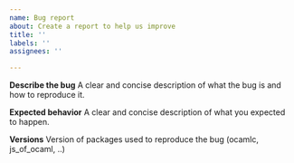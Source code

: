 ```yaml
---
name: Bug report
about: Create a report to help us improve
title: ''
labels: ''
assignees: ''

---
```


**Describe the bug**
A clear and concise description of what the bug is and how to reproduce it.

**Expected behavior**
A clear and concise description of what you expected to happen.

**Versions**
Version of packages used to reproduce the bug
(ocamlc, js_of_ocaml, ..)
